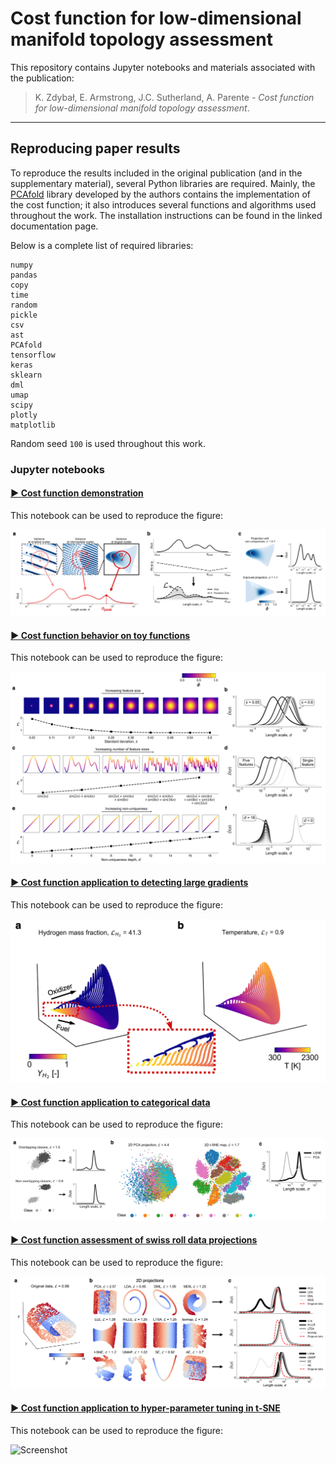 # Cost function for low-dimensional manifold topology assessment

This repository contains Jupyter notebooks and materials associated with the publication:

> K. Zdybał, E. Armstrong, J.C. Sutherland, A. Parente - *Cost function for low-dimensional manifold topology assessment*.

----

## Reproducing paper results

To reproduce the results included in the original publication (and in the supplementary material), several Python libraries are required. Mainly, the [PCAfold](https://pcafold.readthedocs.io/en/latest/index.html) library developed by the authors contains the implementation of the cost function; it also introduces several functions and algorithms used throughout the work. The installation instructions can be found in the linked documentation page.

Below is a complete list of required libraries:

```
numpy
pandas
copy
time
random
pickle
csv
ast
PCAfold
tensorflow
keras
sklearn
dml
umap
scipy
plotly
matplotlib
```

Random seed `100` is used throughout this work.

### Jupyter notebooks

#### [▶︎ Cost function demonstration](code/paper-Figure-1-cost-function-demonstration.ipynb)

This notebook can be used to reproduce the figure:

![Screenshot](figures/paper-Figure-1-cost-function-demonstration.png)

#### [▶︎ Cost function behavior on toy functions](code/paper-Figure-2-cost-function-behavior-on-toy-functions.ipynb)

This notebook can be used to reproduce the figure:

![Screenshot](figures/paper-Figure-2-cost-function-behavior-on-toy-functions.png)

#### [▶︎ Cost function application to detecting large gradients](code/paper-Figure-4-cost-function-application-to-detecting-large-gradients.ipynb)

This notebook can be used to reproduce the figure:

![Screenshot](figures/paper-Figure-4-cost-function-application-to-detecting-large-gradients.png)

#### [▶︎ Cost function application to categorical data](code/paper-Figure-7-cost-function-application-to-categorical-data.ipynb)

This notebook can be used to reproduce the figure:

![Screenshot](figures/paper-Figure-7-cost-function-application-to-categorical-data.png)

#### [▶︎ Cost function assessment of swiss roll data projections](code/paper-Supplement-swiss-roll-data.ipynb)

This notebook can be used to reproduce the figure:

![Screenshot](figures/paper-Supplement-swiss-roll-data.png)

#### [▶︎ Cost function application to hyper-parameter tuning in t-SNE](code/)

This notebook can be used to reproduce the figure:

![Screenshot](figures/)
